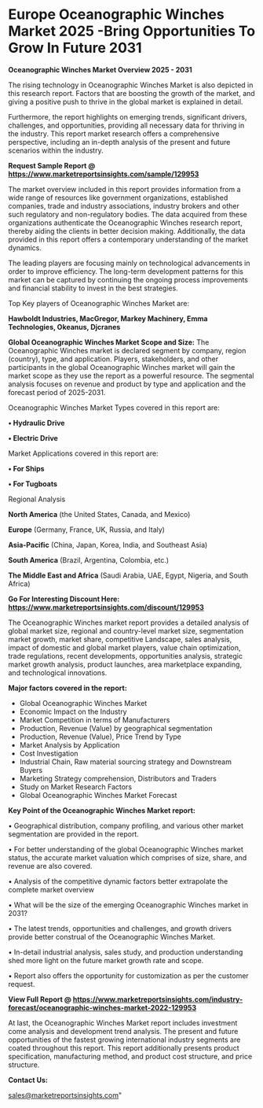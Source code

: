 # Europe Oceanographic Winches Market 2025 -Bring Opportunities To Grow In Future 2031

<Strong> Oceanographic Winches Market Overview 2025 - 2031</strong>

The rising technology in Oceanographic Winches Market is also depicted in this research report. Factors that are boosting the growth of the market, and giving a positive push to thrive in the global market is explained in detail.

Furthermore, the report highlights on emerging trends, significant drivers, challenges, and opportunities, providing all necessary data for thriving in the industry. This report market research offers a comprehensive perspective, including an in-depth analysis of the present and future scenarios within the industry.

<strong>Request Sample Report @ <a href=https://www.marketreportsinsights.com/sample/129953>https://www.marketreportsinsights.com/sample/129953</a></strong>

The market overview included in this report provides information from a wide range of resources like government organizations, established companies, trade and industry associations, industry brokers and other such regulatory and non-regulatory bodies. The data acquired from these organizations authenticate the Oceanographic Winches research report, thereby aiding the clients in better decision making. Additionally, the data provided in this report offers a contemporary understanding of the market dynamics.

The leading players are focusing mainly on technological advancements in order to improve efficiency. The long-term development patterns for this market can be captured by continuing the ongoing process improvements and financial stability to invest in the best strategies.

Top Key players of Oceanographic Winches Market are:

<strong>Hawboldt Industries, MacGregor, Markey Machinery, Emma Technologies, Okeanus, Djcranes</strong>

<strong><b>Global Oceanographic Winches Market Scope and Size:</b></strong>
The Oceanographic Winches market is declared segment by company, region (country), type, and application. Players, stakeholders, and other participants in the global Oceanographic Winches market will gain the market scope as they use the report as a powerful resource. The segmental analysis focuses on revenue and product by type and application and the forecast period of 2025-2031.

Oceanographic Winches Market Types covered in this report are:

<strong>• Hydraulic Drive

• Electric Drive</strong>

Market Applications covered in this report are:

<strong>• For Ships

• For Tugboats</strong> 

Regional Analysis

<strong>North America</strong> (the United States, Canada, and Mexico)

<strong>Europe</strong> (Germany, France, UK, Russia, and Italy)

<strong>Asia-Pacific</strong> (China, Japan, Korea, India, and Southeast Asia)

<strong>South America</strong> (Brazil, Argentina, Colombia, etc.)

<strong>The Middle East and Africa</strong> (Saudi Arabia, UAE, Egypt, Nigeria, and South Africa)

<strong>Go For Interesting Discount Here: <a href=https://www.marketreportsinsights.com/discount/129953>https://www.marketreportsinsights.com/discount/129953</a></strong>

The Oceanographic Winches market report provides a detailed analysis of global market size, regional and country-level market size, segmentation market growth, market share, competitive Landscape, sales analysis, impact of domestic and global market players, value chain optimization, trade regulations, recent developments, opportunities analysis, strategic market growth analysis, product launches, area marketplace expanding, and technological innovations.

<strong><b>Major factors covered in the report:</b></strong>
<ul>
  <li>Global Oceanographic Winches Market </li>
  <li>Economic Impact on the Industry</li>
  <li>Market Competition in terms of Manufacturers</li>
  <li>Production, Revenue (Value) by geographical segmentation</li>
  <li>Production, Revenue (Value), Price Trend by Type</li>
  <li>Market Analysis by Application</li>
  <li>Cost Investigation</li>
  <li>Industrial Chain, Raw material sourcing strategy and Downstream Buyers</li>
  <li>Marketing Strategy comprehension, Distributors and Traders</li>
  <li>Study on Market Research Factors</li>
  <li>Global Oceanographic Winches Market Forecast</li>
</ul>

<strong><b>Key Point of the Oceanographic Winches Market report:</b></strong>

• Geographical distribution, company profiling, and various other market segmentation are provided in the report.

• For better understanding of the global Oceanographic Winches market status, the accurate market valuation which comprises of size, share, and revenue are also covered.

• Analysis of the competitive dynamic factors better extrapolate the complete market overview

• What will be the size of the emerging Oceanographic Winches market in 2031?

• The latest trends, opportunities and challenges, and growth drivers provide better construal of the Oceanographic Winches Market.

• In-detail industrial analysis, sales study, and production understanding shed more light on the future market growth rate and scope.

• Report also offers the opportunity for customization as per the customer request.

<strong><b>View Full Report @ <a href=https://www.marketreportsinsights.com/industry-forecast/oceanographic-winches-market-2022-129953>https://www.marketreportsinsights.com/industry-forecast/oceanographic-winches-market-2022-129953</a></b></strong>


At last, the Oceanographic Winches Market report includes investment come analysis and development trend analysis. The present and future opportunities of the fastest growing international industry segments are coated throughout this report. This report additionally presents product specification, manufacturing method, and product cost structure, and price structure.

<strong>Contact Us:</strong>

sales@marketreportsinsights.com"
